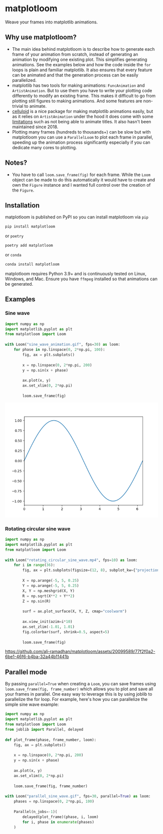 # matplotloom

Weave your frames into matplotlib animations.

## Why use matplotloom?

* The main idea behind matplotloom is to describe how to generate each frame of your animation from scratch, instead of generating an animation by modifying one existing plot. This simplifies generating animations. See the examples below and how the code inside the `for` loops is plain and familiar matplotlib. It also ensures that every feature can be animated and that the generation process can be easily parallelized.
* matplotlib has two tools for making animations: `FuncAnimation` and `ArtistAnimation`. But to use them you have to write your plotting code differently to modify an existing frame. This makes it difficult to go from plotting still figures to making animations. And some features are non-trivial to animate.
* [celluloid](https://github.com/jwkvam/celluloid) is a nice package for making matplotlib animations easily, but as it relies on `ArtistAnimation` under the hood it does come with some [limitations](https://github.com/jwkvam/celluloid?tab=readme-ov-file#limitations) such as not being able to animate titles. It also hasn't been maintained since 2018.
* Plotting many frames (hundreds to thousands+) can be slow but with matplotloom you can use a `ParallelLoom` to plot each frame in parallel, speeding up the animation process significantly especially if you can dedicate many cores to plotting.

## Notes?

* You have to call `loom.save_frame(fig)` for each frame. While the `Loom` object can be made to do this automatically it would have to create and own the `Figure` instance and I wanted full control over the creation of the `Figure`.

## Installation

matplotloom is published on PyPI so you can install matplotloom via `pip`

```bash
pip install matplotloom
```

or `poetry`

```bash
poetry add matplotloom
```

or `conda`

```bash
conda install matplotloom
```

matplotloom requires Python 3.9+ and is continuously tested on Linux, Windows, and Mac. Ensure you have `ffmpeg` installed so that animations can be generated.

## Examples

### Sine wave

```python
import numpy as np
import matplotlib.pyplot as plt
from matplotloom import Loom

with Loom("sine_wave_animation.gif", fps=30) as loom:
    for phase in np.linspace(0, 2*np.pi, 100):
        fig, ax = plt.subplots()

        x = np.linspace(0, 2*np.pi, 200)
        y = np.sin(x + phase)
        
        ax.plot(x, y)
        ax.set_xlim(0, 2*np.pi)
        
        loom.save_frame(fig)
```

![sine wave animation gif](examples/sine_wave.gif)

### Rotating circular sine wave

```python
import numpy as np
import matplotlib.pyplot as plt
from matplotloom import Loom

with Loom("rotating_circular_sine_wave.mp4", fps=10) as loom:
    for i in range(36):
        fig, ax = plt.subplots(figsize=(12, 8), subplot_kw={"projection": "3d"})
        
        X = np.arange(-5, 5, 0.25)
        Y = np.arange(-5, 5, 0.25)
        X, Y = np.meshgrid(X, Y)
        R = np.sqrt(X**2 + Y**2)
        Z = np.sin(R)
        
        surf = ax.plot_surface(X, Y, Z, cmap="coolwarm")
        
        ax.view_init(azim=i*10)
        ax.set_zlim(-1.01, 1.01)
        fig.colorbar(surf, shrink=0.5, aspect=5)

        loom.save_frame(fig)
```

https://github.com/ali-ramadhan/matplotloom/assets/20099589/77f2f0a2-6be1-46f6-b4ba-32a44b11441b

## Parallel mode

By passing `parallel=True` when creating a `Loom`, you can save frames using `loom.save_frame(fig, frame_number)` which allows you to plot and save all your frames in parallel. One easy way to leverage this is by using joblib to parallelize the for loop. For example, here's how you can parallelize the simple sine wave example:

```python
import numpy as np
import matplotlib.pyplot as plt
from matplotloom import Loom
from joblib import Parallel, delayed

def plot_frame(phase, frame_number, loom):
    fig, ax = plt.subplots()

    x = np.linspace(0, 2*np.pi, 200)
    y = np.sin(x + phase)
    
    ax.plot(x, y)
    ax.set_xlim(0, 2*np.pi)
    
    loom.save_frame(fig, frame_number)

with Loom("parallel_sine_wave.gif", fps=30, parallel=True) as loom:
    phases = np.linspace(0, 2*np.pi, 100)
    
    Parallel(n_jobs=-1)(
        delayed(plot_frame)(phase, i, loom) 
        for i, phase in enumerate(phases)
    )
```
